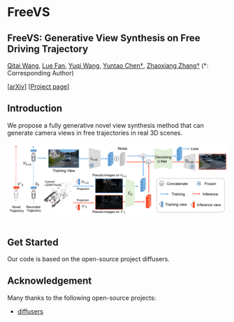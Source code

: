 # FreeVS
## FreeVS: Generative View Synthesis on Free Driving Trajectory
[Qitai Wang](https://github.com/esdolo), [Lue Fan](https://lue.fan/), [Yuqi Wang](https://robertwyq.github.io/), [Yuntao Chen†](https://scholar.google.com/citations?user=iLOoUqIAAAAJ), [Zhaoxiang Zhang†](https://zhaoxiangzhang.net/)
(†: Corresponding Author)

[[arXiv](https://arxiv.org/abs/2311.17918)] [[Project page](https://drive-wm.github.io/)]

## Introduction
We propose a fully generative novel view synthesis method that can generate camera views in free trajectories in real 3D scenes.
<div align="center">
  <img src="FreeVS_pipeline.png" width="800"/>
</div><br/>

## Get Started
Our code is based on the open-source project diffusers.

<!--
## Citation
```
@article{wang2023driving,
  title={Driving into the Future: Multiview Visual Forecasting and Planning with World Model for Autonomous Driving},
  author={Wang, Yuqi and He, Jiawei and Fan, Lue and Li, Hongxin and Chen, Yuntao and Zhang, Zhaoxiang},
  journal={arXiv preprint arXiv:2311.17918},
  year={2023}
}
```
-->

## Acknowledgement 
Many thanks to the following open-source projects:
* [diffusers](https://github.com/huggingface/diffusers)
